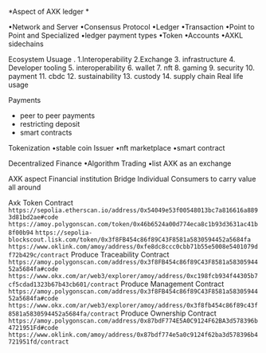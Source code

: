 *Aspect of AXK ledger *

•Network and Server 
•Consensus Protocol 
•Ledger 
•Transaction 
•Point to Point and Specialized 
•ledger payment types 
•Token 
•Accounts 
•AXKL sidechains 

Ecosystem Usuage .
1.Interoperability 
2.Exchange 
3. infrastructure 
4. ⁠Developer tooling 
5. ⁠interoperability 
6. ⁠wallet 
7. ⁠nft 
8. ⁠gaming 
9. ⁠security 
10. ⁠payment 
11. ⁠cbdc 
12. ⁠sustainability 
13. ⁠custody 
14. ⁠supply chain 
Real life usage 

Payments 
- peer to peer payments 
- ⁠restricting deposit 
- ⁠smart contracts 

Tokenization 
•stable coin Issuer 
•nft marketplace 
•smart contract 

Decentralized Finance 
•Algorithm Trading 
•list AXK as an exchange 

AXK aspect 
Financial institution Bridge 
Individual Consumers to carry value all around 

Axk Token Contract
`https://sepolia.etherscan.io/address/0x54049e53f00548013bc7a816616a8893d81bd2ae#code`
`https://amoy.polygonscan.com/token/0x46b6524a00d774eca8c1b93d3631ac41b8f00b94`
`https://sepolia-blockscout.lisk.com/token/0x3f8FB454c86f89C43F8581a5830594452a5684fa`
`https://www.oklink.com/amoy/address/0xfe8dc8ccc0cbb71b55e5008e5401079df72b429c/contract`
Produce Traceability  Contract
`https://amoy.polygonscan.com/address/0x3f8FB454c86f89C43F8581a5830594452a5684fa#code`
`https://www.okx.com/ar/web3/explorer/amoy/address/0xc198fcb934f44305b7cf5cdad1323b67b43cb601/contract`
Produce Management Contract
`https://amoy.polygonscan.com/address/0x3f8FB454c86f89C43F8581a5830594452a5684fa#code`
`https://www.okx.com/ar/web3/explorer/amoy/address/0x3f8fb454c86f89c43f8581a5830594452a5684fa/contract`
Produce Ownership Contract
`https://amoy.polygonscan.com/address/0x87bdF774E5A0C9124F62BA3d578396b4721951Fd#code`
`https://www.oklink.com/amoy/address/0x87bdf774e5a0c9124f62ba3d578396b4721951fd/contract`
